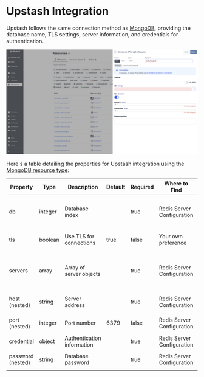 # Upstash Integration

Upstash follows the same connection method as [MongoDB](./mongodb.md), providing the database name, TLS settings, server information, and credentials for authentication.

![Add Mongodb](../assets/integrations/add_mongodb.png.webp)

Here's a table detailing the properties for Upstash integration using the [MongoDB resource type](https://hub.windmill.dev/resource_types/22/mongodb):

| Property          | Type    | Description                | Default | Required | Where to Find              | Additional Details                                  |
| ----------------- | ------- | -------------------------- | ------- | -------- | -------------------------- | --------------------------------------------------- |
| db                | integer | Database index             |         | true     | Redis Server Configuration | Index of the Redis database you want to connect to  |
| tls               | boolean | Use TLS for connections    | true    | false    | Your own preference        | Set to true for secure connections                  |
| servers           | array   | Array of server objects    |         | true     | Redis Server Configuration | Each server object should contain `host` and `port` |
| host (nested)     | string  | Server address             |         | true     | Redis Server Configuration | Hostname of the Redis instance                      |
| port (nested)     | integer | Port number                | 6379    | false    | Redis Server Configuration | Default Redis port is `6379`                        |
| credential        | object  | Authentication information |         | true     | Redis Server Configuration | Contains `password`                                 |
| password (nested) | string  | Database password          |         | true     | Redis Server Configuration | Your Redis server's password                        |
